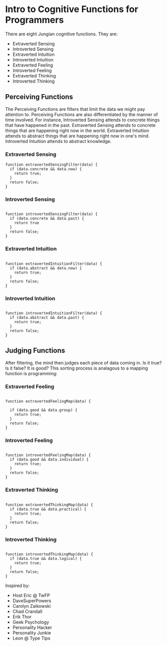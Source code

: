 # Intro to Cognitive Functions for Programmers

There are eight Jungian cognitive functions. They are:

* Extraverted Sensing
* Introverted Sensing
* Extraverted Intuition
* Introverted Intuition
* Extraverted Feeling
* Introverted Feeling
* Extraverted Thinking
* Introverted Thinking



## Perceiving Functions

The Perceiving Functions are filters that limit the data we might pay attention to. Perceiving Functions are also differentiated by the manner of time involved. For instance, Introverted Sensing attends to concrete things that have happened in the past. Extraverted Sensing attends to concrete things that are happening right now in the world. Extraverted Intuition attends to abstract things that are happening right now in one's mind. Introverted Intuition attends to abstract knowledge.



### Extraverted Sensing

```
function extravertedSensingFilter(data) {
  if (data.concrete && data.now) {
    return true;
  }
  return false;
}

```

### Introverted Sensing

```

function introvertedSensingFilter(data) {
  if (data.concrete && data.past) {
    return true
  }
  return false;
}

```

### Extraverted Intuition

```

function extravertedIntuitionFilter(data) {
  if (data.abstract && data.now) {
    return true;
  }
  return false;
}

```

### Introverted Intuition

```

function introvertedIntuitionFilter(data) {
  if (data.abstract && data.past) {
    return true;
  }
  return false;
}

```


## Judging Functions


After filtering, the mind then judges each piece of data coming in. Is it true? Is it false? It is good? This sorting process is analagous to a mapping function is programming:


### Extraverted Feeling

```

function extravertedFeelingMap(data) {

  if (data.good && data.group) {
    return true;
  }
  return false;
}

```

### Introverted Feeling

```

function introvertedFeelingMap(data) {
  if (data.good && data.individual) {
    return true;
  }
  return false;
}

```



### Extraverted Thinking

```

function extravertedThinkingMap(data) {
  if (data.true && data.practical) {
    return true;
  }
  return false;
}

```


### Introverted Thinking

```

function introvertedThinkingMap(data) {
  if (data.true && data.logical) {
    return true;
  }
  return false;
}

```

Inspired by:

* Host Eric @ TwFP
* DaveSuperPowers
* Carolyn Zaikowski
* Chad Crandall
* Erik Thor
* Geek Psychology
* Personality Hacker
* Personality Junkie
* Leon @ Type Tips
